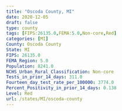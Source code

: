```yaml
---
title: "Oscoda County, MI"
date: 2020-12-05
draft: false
type: county
tags: [FIPS:26135.0,FEMA:5.0,Non-core,Red]
categories: [MI]
County: Oscoda County
State: MI
FIPS: 26135.0
FEMA_Region: 5.0
Population: 8241.0
NCHS_Urban_Rural_Classification: Non-core
Tests_in_prior_14_days: 311.0
Fourteen_day_test_rate_per_100000: 3774.0
Percent_Positivity_in_prior_14_days: 0.138
Level: Red
url: /states/MI/oscoda-county
---
```




